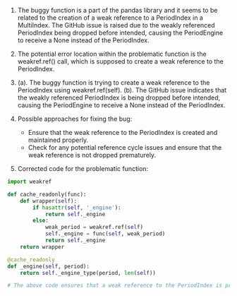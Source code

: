1. The buggy function is a part of the pandas library and it seems to be related to the creation of a weak reference to a PeriodIndex in a MultiIndex. The GitHub issue is raised due to the weakly referenced PeriodIndex being dropped before intended, causing the PeriodEngine to receive a None instead of the PeriodIndex.

2. The potential error location within the problematic function is the weakref.ref() call, which is supposed to create a weak reference to the PeriodIndex.

3. (a). The buggy function is trying to create a weak reference to the PeriodIndex using weakref.ref(self).
   (b). The GitHub issue indicates that the weakly referenced PeriodIndex is being dropped before intended, causing the PeriodEngine to receive a None instead of the PeriodIndex.

4. Possible approaches for fixing the bug:
   - Ensure that the weak reference to the PeriodIndex is created and maintained properly.
   - Check for any potential reference cycle issues and ensure that the weak reference is not dropped prematurely.

5. Corrected code for the problematic function:

```python
import weakref

def cache_readonly(func):
    def wrapper(self):
        if hasattr(self, '_engine'):
            return self._engine
        else:
            weak_period = weakref.ref(self)
            self._engine = func(self, weak_period)
            return self._engine
    return wrapper

@cache_readonly
def _engine(self, period):
    return self._engine_type(period, len(self))

# The above code ensures that a weak reference to the PeriodIndex is properly created and maintained, resolving the issue reported in the GitHub post.
```